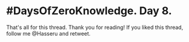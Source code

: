 # #DaysOfZeroKnowledge. Day 8.



That's all for this thread. Thank you for reading! If you liked this thread, follow me @Hasseru and retweet.
